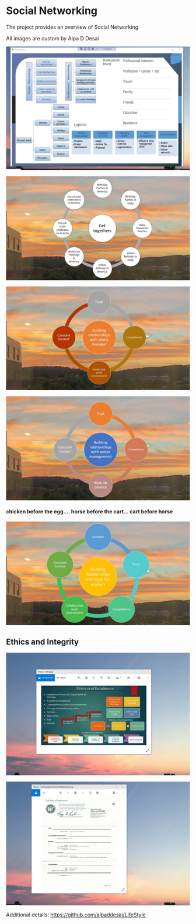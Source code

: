 # Social Networking 

The project provides an overview of Social Networking 

All images are custom by Alpa D Desai

![image](SocialNetworking.png)

![image](SocialParties.jpg)

![image](DirectManager.JPG)

![image](SeniorManagement.JPG)

#### chicken before the egg.... horse before the cart... cart before horse
![image](BuildingrelationshipsCoworkers.jpg)

## Ethics and Integrity
![image](EthicsandExcellence.png)

![image](USCopyrightCertificate.png)

Additional details: https://github.com/alpaddesai/LifeStyle

